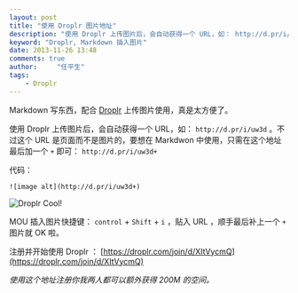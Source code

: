 ```yaml
---
layout: post
title: "使用 Droplr 图片地址"
description: "使用 Droplr 上传图片后，会自动获得一个 URL，如： http://d.pr/i/uw3d 。不过这个 URL 是页面而不是图片的，要想在 Markdwon 中使用，只需在这个地址最后加一个 `+` 即可"
keyword: "Droplr, Markdown 插入图片"
date: 2013-11-26 13:48
comments: true
author:     "任平生"
tags:
    - Droplr
---
```


Markdown 写东西，配合 [Droplr](https://droplr.com/join/d/XItVycmQ) 上传图片使用，真是太方便了。

使用 Droplr 上传图片后，会自动获得一个 URL，如： `http://d.pr/i/uw3d` 。不过这个 URL 是页面而不是图片的，要想在 Markdwon 中使用，只需在这个地址最后加一个 `+` 即可： `http://d.pr/i/uw3d+`

代码： 

```
![image alt](http://d.pr/i/uw3d+)
```

![Droplr Cool!](http://d.pr/i/uw3d+)

MOU 插入图片快捷键： `control` + `Shift` + `i` ，贴入 URL ，顺手最后补上一个 `+` 图片就 OK 啦。




注册并开始使用 Droplr ：
 [https://droplr.com/join/d/XItVycmQ](https://droplr.com/join/d/XItVycmQ)
 
_使用这个地址注册你我两人都可以额外获得 200M 的空间。_
